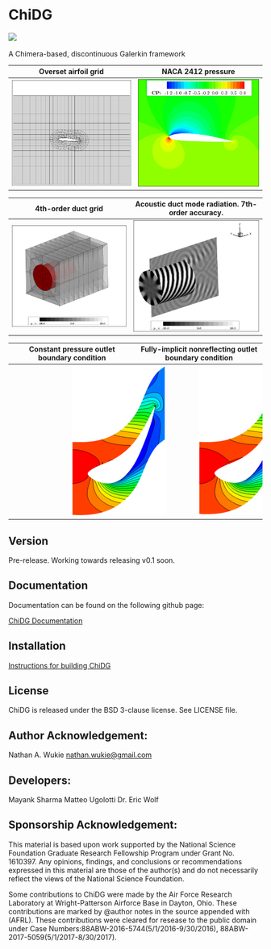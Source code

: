 
<!---
<p align="center">
   <img src=/doc/figures/chidg_logo_small.png?raw=true />
</p>
--->


# ChiDG

[![][license img]][license]

A Chimera-based, discontinuous Galerkin framework


Overset airfoil grid                              |  NACA 2412 pressure
:------------------------------------------------:|:------------------------------------------------------:
![](doc/figures/naca2412_A4p0_straight_grid.png)  |     ![](doc/figures/naca2412_M0p2_A4p0_cpcontour_P3.png)



4th-order duct grid                               |  Acoustic duct mode radiation. 7th-order accuracy.
:------------------------------------------------:|:------------------------------------------------------:
![](doc/figures/munt_duct_grid.png)               |     ![](doc/figures/mode91_3dview.png)  



Constant pressure outlet boundary condition       |  Fully-implicit nonreflecting outlet boundary condition
:------------------------------------------------:|:-------------------------------------------------------:
<img src="doc/figures/aachen_turbine_reflectingbc.png" hspace="118pt"/> |   <img src="doc/figures/aachen_turbine_nonreflectingbc.png" hspace="118pt"/>



## Version
Pre-release. Working towards releasing v0.1 soon.

## Documentation

Documentation can be found on the following github page:

[ChiDG Documentation](https://nwukie.github.io/ChiDG/ )


## Installation

[Instructions for building ChiDG](http://nwukie.github.io/ChiDG/getting_started/getting_started.html#build-from-source )


## License
ChiDG is released under the BSD 3-clause license. See LICENSE file.


## Author Acknowledgement:
Nathan A. Wukie   <nathan.wukie@gmail.com>


## Developers:
Mayank Sharma
Matteo Ugolotti
Dr. Eric Wolf


## Sponsorship Acknowledgement:
This material is based upon work supported by the National Science Foundation Graduate 
Research Fellowship Program under Grant No. 1610397. Any opinions, findings, and 
conclusions or recommendations expressed in this material are those of the author(s) 
and do not necessarily reflect the views of the National Science Foundation.


Some contributions to ChiDG were made by the Air Force Research Laboratory at Wright-Patterson Airforce 
Base in Dayton, Ohio. These contributions are marked by @author notes in the source appended with (AFRL).
These contributions were cleared for resease to the public domain under 
Case Numbers:88ABW-2016-5744(5/1/2016-9/30/2016), 88ABW-2017-5059(5/1/2017-8/30/2017).









[license]:LICENSE
[license img]:https://img.shields.io/badge/license-BSD%203--clause-blue.svg























































